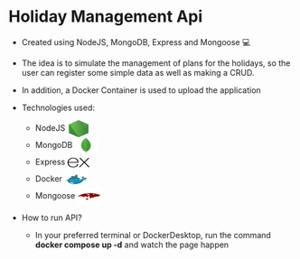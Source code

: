 # Holiday Management Api 

* Created using NodeJS, MongoDB, Express and Mongoose :computer:
* The idea is to simulate the management of plans for the holidays, so the user can register some simple data as well as making a CRUD.
* In addition, a Docker Container is used to upload the application

* Technologies used:
  * NodeJS <img align="center" alt="JoseNeto-HTML" height="30" width="40"       src="https://raw.githubusercontent.com/devicons/devicon/master/icons/nodejs/nodejs-original.svg">
  * MongoDB <img align="center" alt="JoseNeto-HTML" height="30" width="40"       src="https://raw.githubusercontent.com/devicons/devicon/master/icons/mongodb/mongodb-original.svg">
  * Express <img align="center" alt="JoseNeto-HTML" height="30" width="40"       src="https://raw.githubusercontent.com/devicons/devicon/master/icons/express/express-original.svg">
  * Docker <img align="center" alt="JoseNeto-HTML" height="30" width="40"       src="https://raw.githubusercontent.com/devicons/devicon/master/icons/docker/docker-original.svg">
  * Mongoose <img align="center" alt="JoseNeto-HTML" height="30" width="40"       src="https://raw.githubusercontent.com/devicons/devicon/master/icons/mongoose/mongoose-original.svg">  

* How to run API?
  * In your preferred terminal or DockerDesktop, run the command <strong color="black">docker compose up -d</strong> and watch the page happen
